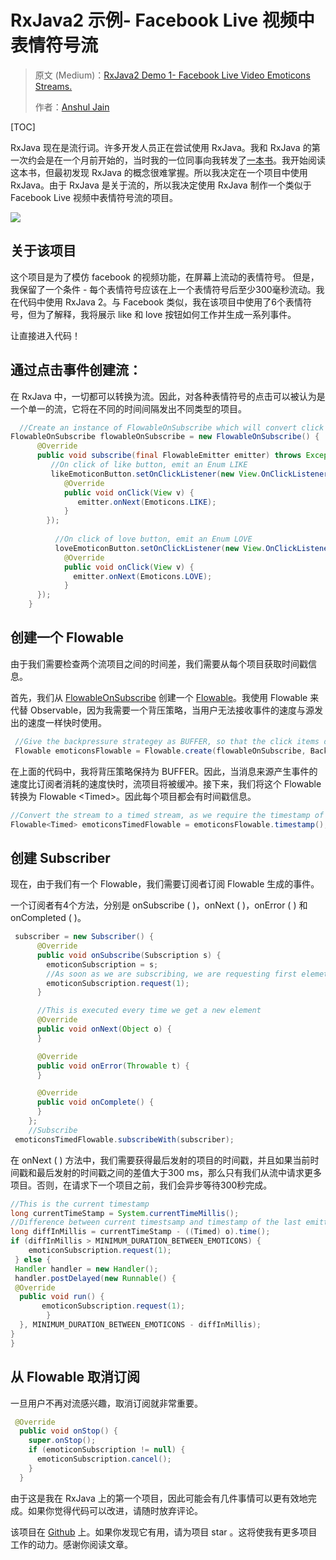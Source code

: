 # RxJava2 示例- Facebook Live 视频中表情符号流

> 原文 (Medium)：[RxJava2 Demo 1- Facebook Live Video Emoticons Streams.](https://medium.com/mindorks/rxjava2-demo-1-facebook-live-video-emoticons-streams-10f5211bc62)
>
> 作者：[Anshul Jain](https://medium.com/@anshuljain?source=post_header_lockup)

[TOC]

RxJava 现在是流行词。许多开发人员正在尝试使用 RxJava。我和 RxJava 的第一次约会是在一个月前开始的，当时我的一位同事向我转发了[一本书](http://shop.oreilly.com/product/0636920042228.do)。我开始阅读这本书，但最初发现 RxJava 的概念很难掌握。所以我决定在一个项目中使用 RxJava。由于 RxJava 是关于流的，所以我决定使用 RxJava 制作一个类似于 Facebook Live 视频中表情符号流的项目。

![](https://ws1.sinaimg.cn/large/006tKfTcgy1froto0blizg30a00hse82.gif)

## 关于该项目

这个项目是为了模仿 facebook 的视频功能，在屏幕上流动的表情符号。 但是，我保留了一个条件 - 每个表情符号应该在上一个表情符号后至少300毫秒流动。我在代码中使用 RxJava 2。与 Facebook 类似，我在该项目中使用了6个表情符号，但为了解释，我将展示 like 和 love 按钮如何工作并生成一系列事件。

让直接进入代码！

## 通过点击事件创建流：

在 RxJava 中，一切都可以转换为流。因此，对各种表情符号的点击可以被认为是一个单一的流，它将在不同的时间间隔发出不同类型的项目。 

```java
  //Create an instance of FlowableOnSubscribe which will convert click events to streams
FlowableOnSubscribe flowableOnSubscribe = new FlowableOnSubscribe() {
      @Override
      public void subscribe(final FlowableEmitter emitter) throws Exception {
         //On click of like button, emit an Enum LIKE
         likeEmoticonButton.setOnClickListener(new View.OnClickListener() {
            @Override
            public void onClick(View v) {
               emitter.onNext(Emoticons.LIKE);
            }
        });
        
          //On click of love button, emit an Enum LOVE
          loveEmoticonButton.setOnClickListener(new View.OnClickListener() {
            @Override
            public void onClick(View v) {
              emitter.onNext(Emoticons.LOVE);
            }
      });
    }
```

## 创建一个 Flowable

由于我们需要检查两个流项目之间的时间差，我们需要从每个项目获取时间戳信息。

首先，我们从 [FlowableOnSubscribe](http://reactivex.io/RxJava/2.x/javadoc/io/reactivex/FlowableOnSubscribe.html) 创建一个 [Flowable](http://reactivex.io/RxJava/2.x/javadoc/io/reactivex/Flowable.html)。我使用 Flowable 来代替 Observable，因为我需要一个背压策略，当用户无法接收事件的速度与源发出的速度一样快时使用。

```java
 //Give the backpressure strategey as BUFFER, so that the click items do not drop.
 Flowable emoticonsFlowable = Flowable.create(flowableOnSubscribe, BackpressureStrategy.BUFFER);
```

在上面的代码中，我将背压策略保持为 BUFFER。因此，当消息来源产生事件的速度比订阅者消耗的速度快时，流项目将被缓冲。接下来，我们将这个 Flowable 转换为 Flowable \<Timed>。因此每个项目都会有时间戳信息。

```java
//Convert the stream to a timed stream, as we require the timestamp of each event
Flowable<Timed> emoticonsTimedFlowable = emoticonsFlowable.timestamp();
```

## 创建 Subscriber

现在，由于我们有一个 Flowable，我们需要订阅者订阅 Flowable 生成的事件。

一个订阅者有4个方法，分别是 onSubscribe ( )，onNext ( )，onError ( ) 和 onCompleted ( )。

```java
 subscriber = new Subscriber() {
      @Override
      public void onSubscribe(Subscription s) {
        emoticonSubscription = s;
        //As soon as we are subscribing, we are requesting first elemetn
        emoticonSubscription.request(1);
      }

      //This is executed every time we get a new element
      @Override
      public void onNext(Object o) {
      }

      @Override
      public void onError(Throwable t) {
      }

      @Override
      public void onComplete() {
      }
    };
    //Subscribe
 emoticonsTimedFlowable.subscribeWith(subscriber);
```

在 onNext ( ) 方法中，我们需要获得最后发射的项目的时间戳，并且如果当前时间戳和最后发射的时间戳之间的差值大于300 ms，那么只有我们从流中请求更多项目。否则，在请求下一个项目之前，我们会异步等待300秒完成。

```java
//This is the current timestamp
long currentTimeStamp = System.currentTimeMillis();
//Difference between current timestsamp and timestamp of the last emitted item
long diffInMillis = currentTimeStamp - ((Timed) o).time();
if (diffInMillis > MINIMUM_DURATION_BETWEEN_EMOTICONS) {
    emoticonSubscription.request(1);
 } else {
 Handler handler = new Handler();
 handler.postDelayed(new Runnable() {
 @Override
  public void run() {
       emoticonSubscription.request(1);
        }
  }, MINIMUM_DURATION_BETWEEN_EMOTICONS - diffInMillis);
}
}
```

## 从 Flowable 取消订阅

一旦用户不再对流感兴趣，取消订阅就非常重要。

```java
 @Override
  public void onStop() {
    super.onStop();
    if (emoticonSubscription != null) {
      emoticonSubscription.cancel();
    }
  }
```

由于这是我在 RxJava 上的第一个项目，因此可能会有几件事情可以更有效地完成。如果你觉得代码可以改进，请随时放弃评论。

该项目在 [Github](https://github.com/Ansh1234/RxFbLiveVideoEmoticons) 上。如果你发现它有用，请为项目 star 。这将使我有更多项目工作的动力。感谢你阅读文章。


